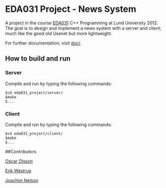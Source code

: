 # EDA031 Project - News System
A project in the course [EDA031](http://cs.lth.se/eda031) C++ Programming at Lund University 2012. The goal is to design and implement a news system with a server and client; much like the good old Usenet but more lightweight. 

For further documentation; visit [doc/](https://github.com/erikw/eda031_project/tree/master/doc).

## How to build and run
### Server
Compile and run by typing the following commands:

	$cd eda031_project/server/
	$make
	$...


### Client
Compile and run by typing the following commands:

	$cd eda031_project/client/
	$make
	$...


##Contributors

[Oscar Olsson](https://github.com/DrunkenInfant)

[Erik Westrup](https://github.com/erikw)

[Joachim Nelson](https://github.com/pimpimmi)
